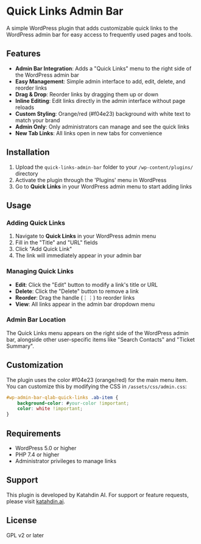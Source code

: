 # Quick Links Admin Bar

A simple WordPress plugin that adds customizable quick links to the WordPress admin bar for easy access to frequently used pages and tools.

## Features

- **Admin Bar Integration**: Adds a "Quick Links" menu to the right side of the WordPress admin bar
- **Easy Management**: Simple admin interface to add, edit, delete, and reorder links
- **Drag & Drop**: Reorder links by dragging them up or down
- **Inline Editing**: Edit links directly in the admin interface without page reloads
- **Custom Styling**: Orange/red (#f04e23) background with white text to match your brand
- **Admin Only**: Only administrators can manage and see the quick links
- **New Tab Links**: All links open in new tabs for convenience

## Installation

1. Upload the `quick-links-admin-bar` folder to your `/wp-content/plugins/` directory
2. Activate the plugin through the 'Plugins' menu in WordPress
3. Go to **Quick Links** in your WordPress admin menu to start adding links

## Usage

### Adding Quick Links

1. Navigate to **Quick Links** in your WordPress admin menu
2. Fill in the "Title" and "URL" fields
3. Click "Add Quick Link"
4. The link will immediately appear in your admin bar

### Managing Quick Links

- **Edit**: Click the "Edit" button to modify a link's title or URL
- **Delete**: Click the "Delete" button to remove a link
- **Reorder**: Drag the handle (⋮⋮) to reorder links
- **View**: All links appear in the admin bar dropdown menu

### Admin Bar Location

The Quick Links menu appears on the right side of the WordPress admin bar, alongside other user-specific items like "Search Contacts" and "Ticket Summary".

## Customization

The plugin uses the color #f04e23 (orange/red) for the main menu item. You can customize this by modifying the CSS in `/assets/css/admin.css`:

```css
#wp-admin-bar-qlab-quick-links .ab-item {
    background-color: #your-color !important;
    color: white !important;
}
```

## Requirements

- WordPress 5.0 or higher
- PHP 7.4 or higher
- Administrator privileges to manage links

## Support

This plugin is developed by Katahdin AI. For support or feature requests, please visit [katahdin.ai](https://katahdin.ai).

## License

GPL v2 or later
